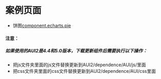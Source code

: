 # 案例页面 
 - 饼图[component.echarts.pie](https://pc.awebide.com/#/echartPie/Demo/Echarts/echartPie?title=%E9%A5%BC%E7%8A%B6%E5%9B%BE&pageId=echartPie)
 
#### 注意：
##### 如果使用的AUI2是4.4和5.0版本，下载更新组件后需要执行以下操作：
- 把js文件夹里面的js文件替换更新到AUI2/dependence/AUI/js/里面
- 把css文件夹里面的css文件替换更新到AUI2/dependence/AUI/css里面